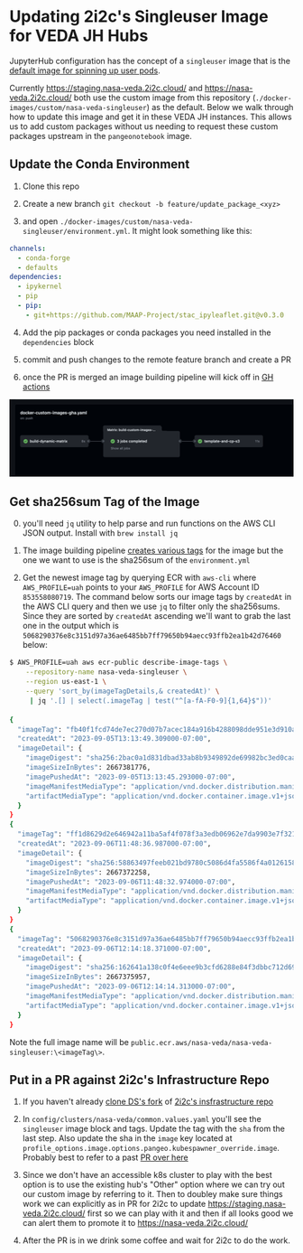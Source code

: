 # Updating 2i2c's Singleuser Image for VEDA JH Hubs

JupyterHub configuration has the concept of a `singleuser` image that is the 
[default image for spinning up user pods](https://z2jh.jupyter.org/en/stable/jupyterhub/customizing/user-environment.html#choose-and-use-an-existing-docker-image).

Currently https://staging.nasa-veda.2i2c.cloud/ and https://nasa-veda.2i2c.cloud/ both use the custom image from this repository 
(`./docker-images/custom/nasa-veda-singleuser`) as the default. 
Below we walk through how to update this image and get it in these VEDA JH instances. This allows us to add 
custom packages without us needing to request these custom packages upstream in the `pangeonotebook` image.

## Update the Conda Environment

1. Clone this repo

2. Create a new branch `git checkout -b feature/update_package_<xyz>`

3. and open `./docker-images/custom/nasa-veda-singleuser/environment.yml`. It might look something like this: 

```yaml
channels:
  - conda-forge
  - defaults
dependencies:
  - ipykernel
  - pip
  - pip:
    - git+https://github.com/MAAP-Project/stac_ipyleaflet.git@v0.3.0
```

4. Add the pip packages or conda packages you need installed in the `dependencies` block

5. commit and push changes to the remote feature branch and create a PR

6. once the PR is merged an image building pipeline will kick off in [GH actions](https://github.com/NASA-IMPACT/veda-jh-environments/actions)

![](./images/gh_action.png)

## Get sha256sum Tag of the Image

0. you'll need `jq` utility to help parse and run functions on the AWS CLI JSON output. Install with `brew install jq`

1. The image building pipeline [creates various tags](https://github.com/NASA-IMPACT/veda-jh-environments/blob/main/.github/workflows/docker-custom-images-gha.yaml#L67-L80
) for the image but the one we want to use is the sha256sum of the `environment.yml` 

2. Get the newest image tag by querying ECR with `aws-cli` where `AWS_PROFILE=uah` points to your `AWS_PROFILE` for AWS Account ID `853558080719`.
The command below sorts our image tags by `createdAt` in the AWS CLI query and then we use `jq` to filter only the sha256sums. Since they
are sorted by `createdAt` ascending we'll want to grab the last one in the output which is `5068290376e8c3151d97a36ae6485bb7ff79650b94aecc93ffb2ea1b42d76460`
below:

```bash
$ AWS_PROFILE=uah aws ecr-public describe-image-tags \
    --repository-name nasa-veda-singleuser \
    --region us-east-1 \
    --query 'sort_by(imageTagDetails,& createdAt)' \
     | jq '.[] | select(.imageTag | test("^[a-fA-F0-9]{1,64}$"))'

{
  "imageTag": "fb40f1fcd74de7ec270d07b7acec184a916b4288098dde951e3d910ac5e35ba5",
  "createdAt": "2023-09-05T13:13:49.309000-07:00",
  "imageDetail": {
    "imageDigest": "sha256:2bac0a1d831dbad33ab8b9349892de69982bc3ed0caaf988472e45dedb094bb7",
    "imageSizeInBytes": 2667381776,
    "imagePushedAt": "2023-09-05T13:13:45.293000-07:00",
    "imageManifestMediaType": "application/vnd.docker.distribution.manifest.v2+json",
    "artifactMediaType": "application/vnd.docker.container.image.v1+json"
  }
}
{
  "imageTag": "ff1d8629d2e646942a11ba5af4f078f3a3edb06962e7da9903e7f321f2c08cbe",
  "createdAt": "2023-09-06T11:48:36.987000-07:00",
  "imageDetail": {
    "imageDigest": "sha256:58863497feeb021bd9780c5086d4fa5586f4a0126158844b22d4af4bd196a4f9",
    "imageSizeInBytes": 2667372258,
    "imagePushedAt": "2023-09-06T11:48:32.974000-07:00",
    "imageManifestMediaType": "application/vnd.docker.distribution.manifest.v2+json",
    "artifactMediaType": "application/vnd.docker.container.image.v1+json"
  }
}
{
  "imageTag": "5068290376e8c3151d97a36ae6485bb7ff79650b94aecc93ffb2ea1b42d76460",
  "createdAt": "2023-09-06T12:14:18.371000-07:00",
  "imageDetail": {
    "imageDigest": "sha256:162641a138c0f4e6eee9b3cfd6288e84f3dbbc712d69a53a96e5291de381c0fb",
    "imageSizeInBytes": 2667375957,
    "imagePushedAt": "2023-09-06T12:14:14.313000-07:00",
    "imageManifestMediaType": "application/vnd.docker.distribution.manifest.v2+json",
    "artifactMediaType": "application/vnd.docker.container.image.v1+json"
  }
}
```

Note the full image name will be `public.ecr.aws/nasa-veda/nasa-veda-singleuser:\<imageTag\>`.

## Put in a PR against 2i2c's Infrastructure Repo

1. If you haven't already [clone DS's fork](https://github.com/developmentseed/infrastructure/) of [2i2c's insfrastructure repo](https://github.com/2i2c-org/infrastructure)

2. In `config/clusters/nasa-veda/common.values.yaml` you'll see the `singleuser` image block and tags. Update the tag with the `sha` from the last step. Also update the sha in the `image` key
located at `profile_options.image.options.pangeo.kubespawner_override.image`. Probably best to refer to a past [PR over here](https://github.com/2i2c-org/infrastructure/pull/3106/files)

3. Since we don't have an accessible k8s cluster to play with the best option is to use the existing hub's "Other" option where we can try out our
custom image by referring to it. Then to doubley make sure things work we can explicitly as in PR for 2i2c to update https://staging.nasa-veda.2i2c.cloud/ first 
so we can play with it and then if all looks good we can alert them to promote it to https://nasa-veda.2i2c.cloud/

4. After the PR is in we drink some coffee and wait for 2i2c to do the work.


